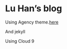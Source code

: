 Lu Han’s blog
====================

Using Agency theme.[here](https://y7kim.github.io/agency-jekyll-theme)

And jekyll

Using Cloud 9

